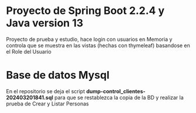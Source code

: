 # Proyecto de Spring Boot 2.2.4 y Java version 13

Proyecto de prueba y estudio, hace login con usuarios en Memoria y controla que se muestra en las vistas (hechas con thymeleaf) basandose en el Role del Usuario

# Base de datos Mysql
En el repositorio se deja el script **dump-control_clientes-202403201841.sql** para que se restablezca la copia de la BD y realizar la prueba de Crear y Listar Personas
